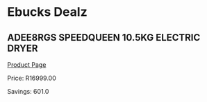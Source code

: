 
# Ebucks Dealz
## ADEE8RGS SPEEDQUEEN 10.5KG ELECTRIC DRYER
[Product Page](https://www.ebucks.com/web/shop/productSelected.do?prodId=566187034&catId=704983235)

Price: R16999.00

Savings: 601.0


	